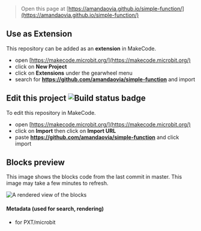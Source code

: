 
> Open this page at [https://amandaovia.github.io/simple-function/](https://amandaovia.github.io/simple-function/)

## Use as Extension

This repository can be added as an **extension** in MakeCode.

* open [https://makecode.microbit.org/](https://makecode.microbit.org/)
* click on **New Project**
* click on **Extensions** under the gearwheel menu
* search for **https://github.com/amandaovia/simple-function** and import

## Edit this project ![Build status badge](https://github.com/amandaovia/simple-function/workflows/MakeCode/badge.svg)

To edit this repository in MakeCode.

* open [https://makecode.microbit.org/](https://makecode.microbit.org/)
* click on **Import** then click on **Import URL**
* paste **https://github.com/amandaovia/simple-function** and click import

## Blocks preview

This image shows the blocks code from the last commit in master.
This image may take a few minutes to refresh.

![A rendered view of the blocks](https://github.com/amandaovia/simple-function/raw/master/.github/makecode/blocks.png)

#### Metadata (used for search, rendering)

* for PXT/microbit
<script src="https://makecode.com/gh-pages-embed.js"></script><script>makeCodeRender("{{ site.makecode.home_url }}", "{{ site.github.owner_name }}/{{ site.github.repository_name }}");</script>
